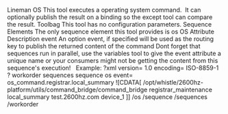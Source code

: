 Lineman OS
This tool executes a operating system command.  It can optionally publish the result on a binding so the except tool can compare the result.
Toolbag
This tool has no configuration parameters.
Sequence Elements
The only sequence element this tool provides is 
os
OS
Attribute
Description
event
An option event, if specified will be used as the routing key to publish the returned content of the command
Dont forget that sequences run in parallel, use the variables tool to give the event attribute a unique name or your consumers might not be getting the content from this sequence's execution!
 
Example:
?xml version=
1.0
 encoding=
ISO-8859-1
?
workorder
sequences
sequence
os event=
os_command.registrar.local_summary
![CDATA[
          /opt/whistle/2600hz-platform/utils/command_bridge/command_bridge registrar_maintenance local_summary test.2600hz.com device_1
        ]]
/os
/sequence
/sequences
/workorder
